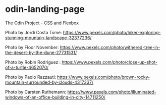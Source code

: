 # odin-landing-page
The Odin Project - CSS and Flexbox

Photo by Jordi Costa Tomé: https://www.pexels.com/photo/hiker-exploring-stunning-mountain-landscape-32377236/

Photo by Floor November: https://www.pexels.com/photo/withered-tree-in-the-desert-by-the-dune-27731531/

Photo by Robin Rodriguez : https://www.pexels.com/photo/close-up-shot-of-a-turtle-4652070/

Photo by Paolo Razzauti: https://www.pexels.com/photo/brown-rocky-mountain-surrounded-by-clouds-4317337/

Photo by Carsten Ruthemann: https://www.pexels.com/photo/illuminated-windows-of-an-office-building-in-city-14711250/